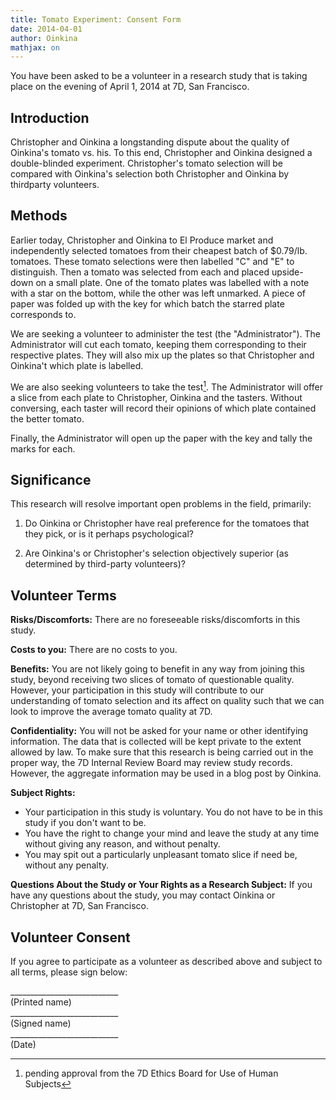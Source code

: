 ```yaml
---
title: Tomato Experiment: Consent Form
date: 2014-04-01
author: Oinkina
mathjax: on
---
```


You have been asked to be a volunteer in a research study that is taking place on the evening of April 1, 2014 at 7D, San Francisco. 

Introduction
-----------------
Christopher and Oinkina a longstanding dispute about the quality of Oinkina's tomato vs. his. To this end, Christopher and Oinkina designed a double-blinded experiment. Christopher's tomato selection will be compared with Oinkina's selection both Christopher and Oinkina by thirdparty volunteers. 

Methods
------------
Earlier today, Christopher and Oinkina to El Produce market and independently selected tomatoes from their cheapest batch of $0.79/lb. tomatoes. These tomato selections were then labelled "C" and "E" to distinguish. Then a tomato was selected from each and placed upside-down on a small plate. One of the tomato plates was labelled with a note with a star on the bottom, while the other was left unmarked. A piece of paper was folded up with the key for which batch the starred plate corresponds to. 

We are seeking a volunteer to administer the test (the "Administrator"). The Administrator will cut each tomato, keeping them corresponding to their respective plates. They will also mix up the plates so that Christopher and Oinkina't which plate is labelled. 

We are also seeking volunteers to take the test[^1]. The Administrator will offer a slice from each plate to Christopher, Oinkina and the tasters. Without conversing, each taster will record their opinions of which plate contained the better tomato. 

Finally, the Administrator will open up the paper with the key and tally the marks for each. 


Significance
------------------
This research will resolve important open problems in the field, primarily: 

1) Do Oinkina or Christopher have real preference for the tomatoes that they pick, or is it perhaps psychological? 

2) Are Oinkina's or Christopher's selection objectively superior (as determined by third-party volunteers)?

Volunteer Terms
-------------------------

**Risks/Discomforts:**
There are no foreseeable risks/discomforts in this study.

**Costs to you:**
There are no costs to you.

**Benefits:**
You are not likely going to benefit in any way from joining this study, beyond receiving two slices of tomato of questionable quality. However, your participation in this study will contribute to our understanding of tomato selection and its affect on quality such that we can look to improve the average tomato quality at 7D.

**Confidentiality:**
You will not be asked for your name or other identifying information. The data that is collected will be kept private to the extent allowed by law. To make sure that this research is being carried out in the proper way, the 7D Internal Review Board may review study records. However, the aggregate information may be used in a blog post by Oinkina.

**Subject Rights:**

* Your participation in this study is voluntary. You do not have to be in this study if you don't want to be.
* You have the right to change your mind and leave the study at any time without giving any reason, and without penalty. 
* You may spit out a particularly unpleasant tomato slice if need be, without any penalty.

**Questions About the Study or Your Rights as a Research Subject:** 
If you have any questions about the study, you may contact Oinkina or Christopher at 7D, San Francisco.


Volunteer Consent
-----------------------

If you agree to participate as a volunteer as described above and subject to all terms, please sign below:

<div>___________________________</div>
(Printed name)

<div>___________________________</div>
(Signed name)

<div>___________________________</div>
(Date)



[^1]: pending approval from the 7D Ethics Board for Use of Human Subjects